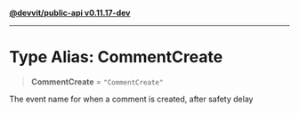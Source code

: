[**@devvit/public-api v0.11.17-dev**](../README.md)

---

# Type Alias: CommentCreate

> **CommentCreate** = `"CommentCreate"`

The event name for when a comment is created, after safety delay
